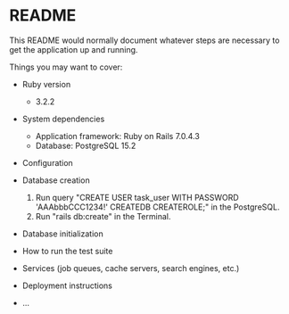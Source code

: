 # README

This README would normally document whatever steps are necessary to get the
application up and running.

Things you may want to cover:

* Ruby version
  * 3.2.2

* System dependencies
  * Application framework: Ruby on Rails 7.0.4.3
  * Database: PostgreSQL 15.2

* Configuration

* Database creation
  1. Run query "CREATE USER task_user WITH PASSWORD 'AAAbbbCCC1234!' CREATEDB CREATEROLE;" in the PostgreSQL.
  2. Run "rails db:create" in the Terminal.

* Database initialization

* How to run the test suite

* Services (job queues, cache servers, search engines, etc.)

* Deployment instructions

* ...
